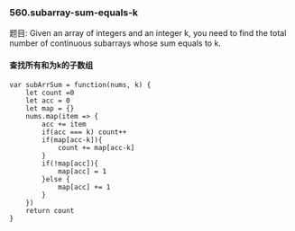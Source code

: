 ### 560.subarray-sum-equals-k
题目: Given an array of integers and an integer k, you need to find the total number of continuous subarrays whose sum equals to k.
#### 查找所有和为k的子数组
```
var subArrSum = function(nums, k) {
    let count =0
    let acc = 0
    let map = {}
    nums.map(item => {
        acc += item
        if(acc === k) count++
        if(map[acc-k]){
            count += map[acc-k]
        }
        if(!map[acc]){
            map[acc] = 1
        }else {
            map[acc] += 1
        }
    })
    return count
}
```